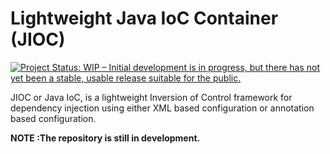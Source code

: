 # Lightweight Java IoC Container (JIOC)
[![Project Status: WIP – Initial development is in progress, but there has not yet been a stable, usable release suitable for the public.](https://www.repostatus.org/badges/latest/wip.svg)](https://www.repostatus.org/#wip)

JIOC or Java IoC, is a lightweight Inversion of Control framework for dependency injection using either XML based configuration or annotation based configuration.

**NOTE :The repository is still in development.**
